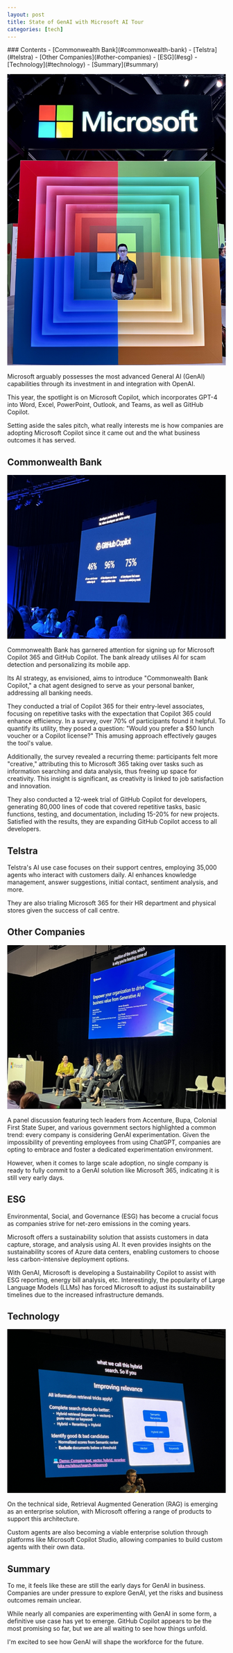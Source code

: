 ```yaml
---
layout: post
title: State of GenAI with Microsoft AI Tour
categories: [tech]
---
```


<div class="table-of-contents" markdown="1">
### Contents
- [Commonwealth Bank](#commonwealth-bank)
- [Telstra](#telstra)
- [Other Companies](#other-companies)
- [ESG](#esg)
- [Technology](#technology)
- [Summary](#summary)
</div>

![](/images/ms/1.jpeg "Yicheng at Microsoft AI Tour")

Microsoft arguably possesses the most advanced General AI (GenAI) capabilities through its investment in and integration with OpenAI. 

This year, the spotlight is on Microsoft Copilot, which incorporates GPT-4 into Word, Excel, PowerPoint, Outlook, and Teams, as well as GitHub Copilot. 

Setting aside the sales pitch, what really interests me is how companies are adopting Microsoft Copilot since it came out and the what business outcomes it has served.

## Commonwealth Bank

![](/images/ms/2.jpeg "Impressive productivity improvements from Github Copilot")

Commonwealth Bank has garnered attention for signing up for Microsoft Copilot 365 and GitHub Copilot. The bank already utilises AI for scam detection and personalizing its mobile app. 

Its AI strategy, as envisioned, aims to introduce "Commonwealth Bank Copilot," a chat agent designed to serve as your personal banker, addressing all banking needs. 

They conducted a trial of Copilot 365 for their entry-level associates, focusing on repetitive tasks with the expectation that Copilot 365 could enhance efficiency. In a survey, over 70% of participants found it helpful. To quantify its utility, they posed a question: "Would you prefer a $50 lunch voucher or a Copilot license?" This amusing approach effectively gauges the tool's value. 

Additionally, the survey revealed a recurring theme: participants felt more "creative," attributing this to Microsoft 365 taking over tasks such as information searching and data analysis, thus freeing up space for creativity. This insight is significant, as creativity is linked to job satisfaction and innovation.

They also conducted a 12-week trial of GitHub Copilot for developers, generating 80,000 lines of code that covered repetitive tasks, basic functions, testing, and documentation, including 15-20% for new projects. Satisfied with the results, they are expanding GitHub Copilot access to all developers.

## Telstra

Telstra's AI use case focuses on their support centres, employing 35,000 agents who interact with customers daily. AI enhances knowledge management, answer suggestions, initial contact, sentiment analysis, and more. 

They are also trialing Microsoft 365 for their HR department and physical stores given the success of call centre.

## Other Companies

![](/images/ms/4.jpeg "Panel discussion")

A panel discussion featuring tech leaders from Accenture, Bupa, Colonial First State Super, and various government sectors highlighted a common trend: every company is considering GenAI experimentation. Given the impossibility of preventing employees from using ChatGPT, companies are opting to embrace and foster a dedicated experimentation environment. 

However, when it comes to large scale adoption, no single company is ready to fully commit to a GenAI solution like Microsoft 365, indicating it is still very early days.

## ESG

Environmental, Social, and Governance (ESG) has become a crucial focus as companies strive for net-zero emissions in the coming years. 

Microsoft offers a sustainability solution that assists customers in data capture, storage, and analysis using AI. It even provides insights on the sustainability scores of Azure data centers, enabling customers to choose less carbon-intensive deployment options. 

With GenAI, Microsoft is developing a Sustainability Copilot to assist with ESG reporting, energy bill analysis, etc. Interestingly, the popularity of Large Language Models (LLMs) has forced Microsoft to adjust its sustainability timelines due to the increased infrastructure demands.

## Technology

![](/images/ms/3.jpeg "RAG solutions")

On the technical side, Retrieval Augmented Generation (RAG) is emerging as an enterprise solution, with Microsoft offering a range of products to support this architecture. 

Custom agents are also becoming a viable enterprise solution through platforms like Microsoft Copilot Studio, allowing companies to build custom agents with their own data.

## Summary

To me, it feels like these are still the early days for GenAI in business. Companies are under pressure to explore GenAI, yet the risks and business outcomes remain unclear. 

While nearly all companies are experimenting with GenAI in some form, a definitive use case has yet to emerge. GitHub Copilot appears to be the most promising so far, but we are all waiting to see how things unfold. 

I'm excited to see how GenAI will shape the workforce for the future.
